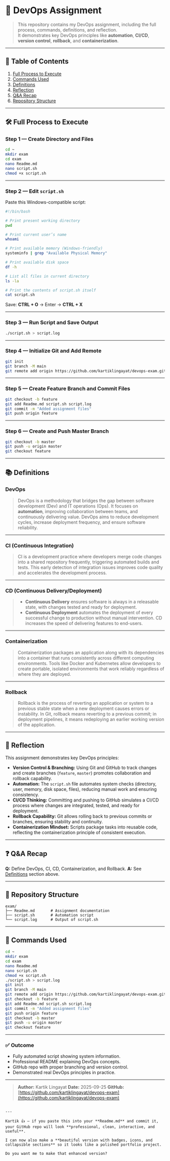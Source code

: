 # 🚀 DevOps Assignment

> This repository contains my DevOps assignment, including the full process, commands, definitions, and reflection.  
> It demonstrates key DevOps principles like **automation**, **CI/CD**, **version control**, **rollback**, and **containerization**.

---

## 📌 Table of Contents
1. [Full Process to Execute](#full-process-to-execute)
2. [Commands Used](#commands-used)
3. [Definitions](#definitions)
4. [Reflection](#reflection)
5. [Q&A Recap](#qa-recap)
6. [Repository Structure](#repository-structure)

---

## 🛠 Full Process to Execute

### Step 1 — Create Directory and Files
```bash
cd ~
mkdir exam
cd exam
nano Readme.md
nano script.sh
chmod +x script.sh
````

---

### Step 2 — Edit `script.sh`

Paste this Windows-compatible script:

```bash
#!/bin/bash

# Print present working directory
pwd

# Print current user’s name
whoami

# Print available memory (Windows-friendly)
systeminfo | grep "Available Physical Memory"

# Print available disk space
df -h

# List all files in current directory
ls -la

# Print the contents of script.sh itself
cat script.sh
```

Save:
**CTRL + O** → Enter → **CTRL + X**

---

### Step 3 — Run Script and Save Output

```bash
./script.sh > script.log
```

---

### Step 4 — Initialize Git and Add Remote

```bash
git init
git branch -M main
git remote add origin https://github.com/kartiklingayat/devops-exam.git
```

---

### Step 5 — Create Feature Branch and Commit Files

```bash
git checkout -b feature
git add Readme.md script.sh script.log
git commit -m "Added assignment files"
git push origin feature
```

---

### Step 6 — Create and Push Master Branch

```bash
git checkout -b master
git push -u origin master
git checkout feature
```

---

## 📚 Definitions

### **DevOps**

> DevOps is a methodology that bridges the gap between software development (Dev) and IT operations (Ops).
> It focuses on **automation**, improving collaboration between teams, and continuously delivering value.
> DevOps aims to reduce development cycles, increase deployment frequency, and ensure software reliability.

---

### **CI (Continuous Integration)**

> CI is a development practice where developers merge code changes into a shared repository frequently, triggering automated builds and tests.
> This early detection of integration issues improves code quality and accelerates the development process.

---

### **CD (Continuous Delivery/Deployment)**

> * **Continuous Delivery** ensures software is always in a releasable state, with changes tested and ready for deployment.
> * **Continuous Deployment** automates the deployment of every successful change to production without manual intervention.
>   CD increases the speed of delivering features to end-users.

---

### **Containerization**

> Containerization packages an application along with its dependencies into a container that runs consistently across different computing environments.
> Tools like Docker and Kubernetes allow developers to create portable, isolated environments that work reliably regardless of where they are deployed.

---

### **Rollback**

> Rollback is the process of reverting an application or system to a previous stable state when a new deployment causes errors or instability.
> In Git, rollback means reverting to a previous commit; in deployment pipelines, it means redeploying an earlier working version of the application.

---

## 📝 Reflection

This assignment demonstrates key DevOps principles:

* **Version Control & Branching:** Using Git and GitHub to track changes and create branches (`feature`, `master`) promotes collaboration and rollback capability.
* **Automation:** The `script.sh` file automates system checks (directory, user, memory, disk space, files), reducing manual work and ensuring consistency.
* **CI/CD Thinking:** Committing and pushing to GitHub simulates a CI/CD process where changes are integrated, tested, and ready for deployment.
* **Rollback Capability:** Git allows rolling back to previous commits or branches, ensuring stability and continuity.
* **Containerization Mindset:** Scripts package tasks into reusable code, reflecting the containerization principle of consistent execution.

---

## ❓ Q&A Recap

**Q:** Define DevOps, CI, CD, Containerization, and Rollback.
**A:** See [Definitions](#definitions) section above.

---

## 📂 Repository Structure

```
exam/
├── Readme.md       # Assignment documentation
├── script.sh       # Automation script
└── script.log      # Output of script.sh
```

---

## 📜 Commands Used

```bash
cd ~
mkdir exam
cd exam
nano Readme.md
nano script.sh
chmod +x script.sh
./script.sh > script.log
git init
git branch -M main
git remote add origin https://github.com/kartiklingayat/devops-exam.git
git checkout -b feature
git add Readme.md script.sh script.log
git commit -m "Added assignment files"
git push origin feature
git checkout -b master
git push -u origin master
git checkout feature
```

---

### ✅ Outcome

* Fully automated script showing system information.
* Professional README explaining DevOps concepts.
* GitHub repo with proper branching and version control.
* Demonstrated real DevOps principles in practice.

---

> **Author:** Kartik Lingayat
> **Date:** 2025-09-25
> **GitHub:** [https://github.com/kartiklingayat/devops-exam](https://github.com/kartiklingayat/devops-exam)

```

---

Kartik 👍 — if you paste this into your **Readme.md** and commit it, your GitHub repo will look **professional, clean, interactive, and useful**.  

I can now also make a **beautiful version with badges, icons, and collapsible sections** so it looks like a polished portfolio project.  

Do you want me to make that enhanced version?
```
